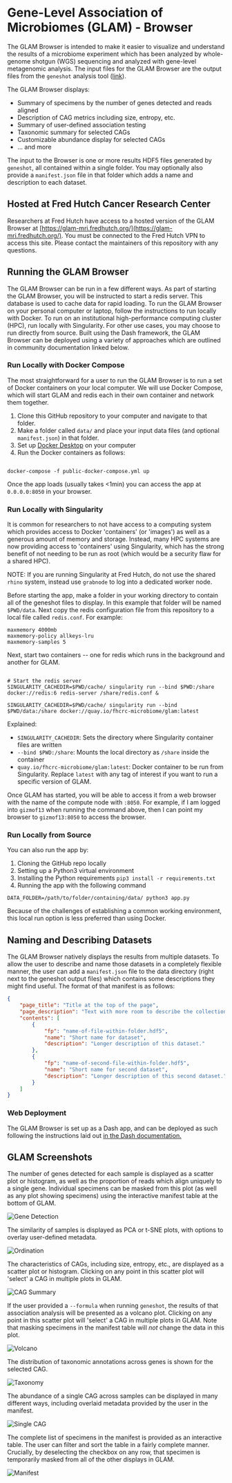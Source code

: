 # Gene-Level Association of Microbiomes (GLAM) - Browser

The GLAM Browser is intended to make it easier to visualize and understand the
results of a microbiome experiment which has been analyzed by whole-genome
shotgun (WGS) sequencing and analyzed with gene-level metagenomic analysis. The
input files for the GLAM Browser are the output files from the `geneshot` analysis
tool ([link](https://github.org/golob-minot/geneshot)).

The GLAM Browser displays:

  * Summary of specimens by the number of genes detected and reads aligned
  * Description of CAG metrics including size, entropy, etc.
  * Summary of user-defined association testing
  * Taxonomic summary for selected CAGs
  * Customizable abundance display for selected CAGs
  * ... and more

The input to the Browser is one or more results HDF5 files generated by `geneshot`, all
contained within a single folder. You may optionally also provide a `manifest.json` file
in that folder which adds a name and description to each dataset.

## Hosted at Fred Hutch Cancer Research Center

Researchers at Fred Hutch have access to a hosted version of the GLAM Browser at
[https://glam-mri.fredhutch.org/](https://glam-mri.fredhutch.org/).
You must be connected to the Fred Hutch VPN to access this site.
Please contact the maintainers of this repository with any questions.

## Running the GLAM Browser

The GLAM Browser can be run in a few different ways.
As part of starting the GLAM Browser, you will be instructed to start a redis server. This database is used to cache data for rapid loading.
To run the GLAM Browser on your personal computer or laptop, follow the instructions to run locally with Docker.
To run on an institutional high-performance computing cluster (HPC), run locally with Singularity.
For other use cases, you may choose to run directly from source.
Built using the Dash framework, the GLAM Browser can be deployed using a variety of approaches which are outlined in community documentation linked below.

### Run Locally with Docker Compose

The most straightforward for a user to run the GLAM Browser is to run a set of Docker containers on your local computer. We will use Docker Compose, which will start GLAM and redis each in their own container and network them together.

1. Clone this GitHub repository to your computer and navigate to that folder.
2. Make a folder called `data/` and place your input data files (and optional `manifest.json`) in that folder.
3. Set up [Docker Desktop](https://www.docker.com/products/docker-desktop) on your computer
4. Run the Docker containers as follows:

```#!/bin/bash

docker-compose -f public-docker-compose.yml up
```

Once the app loads (usually takes <1min) you can access the app at `0.0.0.0:8050` in your browser.

### Run Locally with Singularity

It is common for researchers to not have access to a computing system which provides access to Docker 'containers' (or 'images') as well as a generous amount of memory and storage. Instead, many HPC systems are now providing access to 'containers' using Singularity, which has the strong benefit of not needing to be run as root (which would be a security flaw for a shared HPC).

NOTE: If you are running Singularity at Fred Hutch, do not use the shared `rhino` system, instead use `grabnode` to log into a dedicated worker node.

Before starting the app, make a folder in your working directory to contain all of the geneshot files to display. In this example that folder will be named `$PWD/data`. Next copy the redis configuration file from this repository to a local file called `redis.conf`. For example:

```
maxmemory 4000mb
maxmemory-policy allkeys-lru
maxmemory-samples 5
```

Next, start two containers -- one for redis which runs in the background and another for GLAM.

```#!/bin/bash

# Start the redis server
SINGULARITY_CACHEDIR=$PWD/cache/ singularity run --bind $PWD:/share docker://redis:6 redis-server /share/redis.conf &

SINGULARITY_CACHEDIR=$PWD/cache/ singularity run --bind $PWD/data:/share docker://quay.io/fhcrc-microbiome/glam:latest

```

Explained:

* `SINGULARITY_CACHEDIR`: Sets the directory where Singularity container files are written
* `--bind $PWD:/share`: Mounts the local directory as `/share` inside the container
* `quay.io/fhcrc-microbiome/glam:latest`: Docker container to be run from Singularity. Replace `latest` with any tag of interest if you want to run a specific version of GLAM.

Once GLAM has started, you will be able to access it from a web browser with the name of the compute node with `:8050`. For example, if I am logged into `gizmof13` when running the command above, then I can point my browser to `gizmof13:8050` to access the browser.

### Run Locally from Source

You can also run the app by:

1. Cloning the GitHub repo locally
2. Setting up a Python3 virtual environment
3. Installing the Python requirements `pip3 install -r requirements.txt`
4. Running the app with the following command

```#!/bin/bash
DATA_FOLDER=/path/to/folder/containing/data/ python3 app.py
```

Because of the challenges of establishing a common working environment, this local run option is less preferred than using Docker.

## Naming and Describing Datasets

The GLAM Browser natively displays the results from multiple datasets. To allow the user to describe and name those datasets in a completely flexible manner, the user can add a `manifest.json` file to the data directory (right next to the geneshot output files) which contains some descriptions they might find useful. The format of that manifest is as follows:

```json
{
    "page_title": "Title at the top of the page",
    "page_description": "Text with more room to describe the collection of data which is found in this folder.",
    "contents": [
        {
            "fp": "name-of-file-within-folder.hdf5",
            "name": "Short name for dataset",
            "description": "Longer description of this dataset."
        },
        {
            "fp": "name-of-second-file-within-folder.hdf5",
            "name": "Short name for second dataset",
            "description": "Longer description of this second dataset."
        }
    ]
}
```

### Web Deployment

The GLAM Browser is set up as a Dash app, and can be deployed as such following the instructions laid out [in the Dash documentation.](https://dash.plotly.com/deployment)

## GLAM Screenshots

The number of genes detected for each sample is displayed as a scatter plot or histogram, as well as the proportion of reads which align uniquely to a single gene. Individual specimens can be masked from this plot (as well as any plot showing specimens) using the interactive manifest table at the bottom of GLAM.

![Gene Detection](https://github.com/FredHutch/glam-browser/blob/master/assets/richness_example.png?raw=true)

The similarity of samples is displayed as PCA or t-SNE plots, with options to overlay user-defined metadata.

![Ordination](https://github.com/FredHutch/glam-browser/blob/master/assets/ordination_example.png?raw=true)

The characteristics of CAGs, including size, entropy, etc., are displayed as a scatter plot or histogram. Clicking on any point in this scatter plot will 'select' a CAG in multiple plots in GLAM.

![CAG Summary](https://github.com/FredHutch/glam-browser/blob/master/assets/cag_summary_example.png?raw=true)

If the user provided a `--formula` when running `geneshot`, the results of that association analysis will be presented as a volcano plot. Clicking on any point in this scatter plot will 'select' a CAG in multiple plots in GLAM. Note that masking specimens in the manifest table will _not_ change the data in this plot.

![Volcano](https://github.com/FredHutch/glam-browser/blob/master/assets/volcano_example.png?raw=true)

The distribution of taxonomic annotations across genes is shown for the selected CAG.

![Taxonomy](https://github.com/FredHutch/glam-browser/blob/master/assets/taxonomy_example.png?raw=true)

The abundance of a single CAG across samples can be displayed in many different ways, including overlaid metadata provided by the user in the manifest.

![Single CAG](https://github.com/FredHutch/glam-browser/blob/master/assets/single_cag_example.png?raw=true)

The complete list of specimens in the manifest is provided as an interactive table. The user can filter and sort the table in a fairly complete manner. Crucially, by deselecting the checkbox on any row, that specimen is temporarily masked from all of the other displays in GLAM.

![Manifest](https://github.com/FredHutch/glam-browser/blob/master/assets/manifest_example.png?raw=true)
